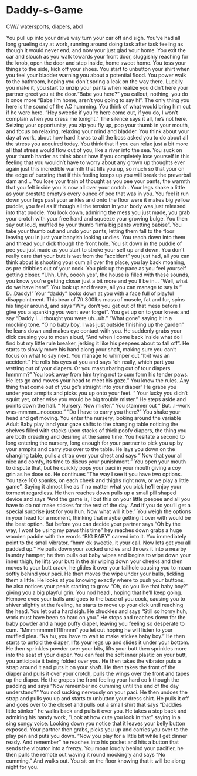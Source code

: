 # Daddy-s-Game
CW// watersports, diapers, abdl

You pull up into your drive way turn your car off and sigh. You’ve had all long grueling day at work, running around doing task after task feeling as though it would never end, and now your just glad your home. You exit the car and slouch as you walk towards your front door, sluggishly reaching for the knob, open the door and step inside, home sweet home. You toss your things to the side, kick off your shoes. You start to unbutton your shirt when you feel your bladder warning you about a potential flood. You power walk to the bathroom, hoping you don’t spring a leak on the way there. Luckily you make it, you start to unzip your pants when realize you didn’t here your partner greet you at the door.“Babe you here?” you callout, nothing, you do it once more “Babe I’m home, aren’t you going to say hi”. The only thing you here is the sound of the AC humming. You think of what would bring him out if he were here. “Hey sweetie if you’re here come out, if you do, I won’t complain when you dress me tonight.” The silence says it all, he’s not here.
Seizing your opportunity, you zip you fly up, pop your thumb in your mouth, and focus on relaxing, relaxing your mind and bladder. You think about your day at work, about how hard it was to all the boss asked you to do about all the stress you acquired today. You think that if you can relax just a bit more all that stress would flow out of you, like a river into the sea. You suck on your thumb harder as think about how if you completely lose yourself in this feeling that you wouldn’t have to worry about any grown up thoughts ever again just this incredible warmth that fills you up, so much so that your on the edge of bursting that if this feeling keeps up you will break the preverbal dam and…
You lose your train of thought as you pee your pants, the warmth that you felt inside you is now all over your crotch . Your legs shake a little as your prostate empty’s every ounce of pee that was in you. You feel it run down your legs past your ankles and onto the floor were it makes big yellow puddle, you feel as if though all the tension in your body was just released into that puddle. You look down, admiring the mess you just made, you grab your crotch with your free hand and squeeze your growing bulge. You then say out loud, muffled by your thumb “Im’a big pants wetting babise”. You take your thumb out and undo your pants, letting them fall to the floor leaving you in just your babyish looking undies. You reach down into them and thread your dick though the front hole. You sit down in the puddle of pee you just made as you start to stroke your self up and down. You don’t really care that your butt is wet from the “accident” you just had, all you can think about is shooting your cum all over the place, you lay back moaning, as pre dribbles out of your cock. You pick up the pace as you feel yourself getting closer. “Uhh, Uhh, ooooh yes”, the house is filled with these sounds, you know you’re getting closer just a bit more and you’ll be in…
“Well, what do we have here”. You look up and freeze, all you can manage to say is “ D…Daddy!” Your “daddy” looks down at you with a face full of playful disappointment. This bear of 7ft 300lbs mass of muscle, fat and fur, spins his finger around, and says “Why don’t you get out of that mess before I give you a spanking you wont ever forget”. You get up on to your knees and say “Daddy I…I thought you were uh…uh.” “What gone” saying it in a mocking tone. “O no baby boy, I was just outside finishing up the garden” he leans down and makes eye contact with you. He suddenly grabs your dick causing you to moan aloud, “And when I come back inside what do I find but my little rule breaker, jerking it like his peepees about to fall off”. He starts to slowly move his hand along your shaft, making sure you can’t focus on what to say next. You manage to whimper out “It-it was an accident.”  He rolls his eyes at you and says “oh really, which part you wetting out of your diapers. Or you masturbating out of tour diapers hmmmm?” You look away from him trying not to cum form his tender paws. He lets go and moves your head to meet his gaze.” You know the rules. Any thing that come out of you go’s straight into your diaper” He grabs you under your armpits and picks  you up onto your feet. “ Your lucky you didn’t squirt yet, other wise you would be big trouble mister.” He steps aside and points down the hall. “ Nursery. Now mister.” You stammer out “ But…I-work was-mmmm…noooooo.” “Do I have to carry you there?” You shake your head and get moving. You enter the nursery, looking around the variable Adult Baby play land   your gaze shifts to the changing table noticing the shelves filled with stacks upon stacks of thick poofy diapers, the thing you are both dreading and desiring at the same time. You hesitate a second to long entering the nursery, long enough for your partner to pick you up by your armpits and carry you over to the table.  He lays you down on the changing table, pulls a strap over your chest and says “ Now that your all nice and comfy, its time to discus your punishment.” You open your mouth to dispute that, but he quickly pops your paci in your mouth giving a coy grin as he dose so. He continues “The way I see it you have two options. You take 100 spanks, on each cheek and thighs right now, or we play a little game”. Saying it almost like as if no matter what you pick he’ll enjoy your torment regardless. He then reaches down pulls up a small pill shaped device and says “And the game is, I but this on your little peepee and all you have to do not make stickes for the rest of the day. And if you do you’ll get a special surprise just for you hun. Now what will it be.” You weigh the options in your head for a moment, thinking that maybe getting it over with would be the best option. But before you can decide your partner says “Oh by the way, I wont be using my paws this time” hey reaches down grabs a huge wooden paddle with the words “BIG BABY” carved into it. You immediately point to the small vibrator. “hmm ok sweetie, it your call. Now lets get you all padded up.” He pulls  down your socked undies and throws it into a nearby laundry hamper, he then pulls out baby wipes and begins to wipe down your inner thigh, he lifts your butt in the air wiping down your cheeks and then moves to your butt crack, he glides it over your tailhole causing you to moan softly behind your paci. He then moves the wipe under your balls, tickling them a little. He looks at you knowing exactly where to push your buttons, he also notices your penis starting to grow “Oh, do you like that baby boy?” giving you a big playful grin. You nod head , hoping that he’ll keep going. Hemove ovee your balls and goes to the base of you cock, causing you to shiver slightly at the feeling, he starts to move up your dick until reaching the head. You let out a hard sigh. He chuckles and says “Still so horny huh, work must have been so hard on you.” He stops and reaches down for the baby powder and a huge puffy diaper, leaving you feeling so desperate to cum. “Mmmmmmmffffffnnnn” you let out hoping he will listen to your muffled plea. “Na hu, you have to wait to make stickes baby boy.” He then starts to unfold the diaper, lifts your legs up and slides it under your bottom. He then sprinkles powder over your bits, lifts your butt then sprinkles more into the seat of your diaper. You can feel the soft inner plastic on your butt, you anticipate it being folded over you. He then takes the vibrator puts a strap around it and puts it on your shaft. He then takes the front of the diaper and pulls it over your crotch, pulls the wings over the front and tapes up the diaper. He the gropes the front feeling your hard co k though the padding and says “Now remember no cumming until the end of the day understand?” You nod sucking nervously on your paci. He then undoes the strap and pulls you up and starts to unbutton your dress shirt. He pulls it off and goes over to the closet and pulls out a small shirt that says “Daddies little stinker” he walks back and pulls it over you. He takes a step back and admiring his handy work, “Look at how cute you look in that” saying in a sing songy voice. Looking down you notice that it leaves your belly button exposed. Your partner then grabs, picks you up and carries you over to the play pen and puts you down. “Now you play for a little bit while I get dinner ready. And remember” he reaches into his pocket and hits a button that sends the vibrator into a frenzy. You moan loudly behind your pacifier, he then pulls the remote out waving it round mockingly and says “No cumming.” And walks out. You sit on the floor knowing that it will be along night for you. 

